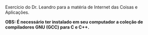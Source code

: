 Exercício do Dr. Leandro para a matéria de Internet das Coisas e Aplicações.

**OBS: É necessário ter instalado em seu computador a coleção de compiladores GNU (GCC) para C e C++.**
